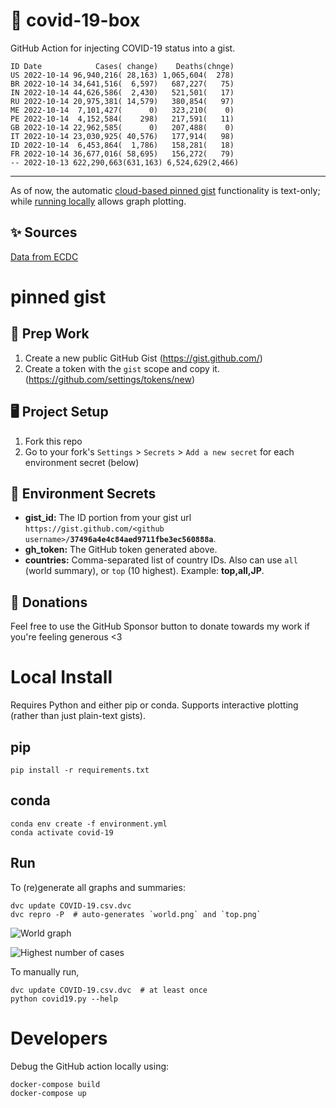 # 🏥 covid-19-box

GitHub Action for injecting COVID-19 status into a gist.

```
ID Date            Cases( change)    Deaths(chnge)
US 2022-10-14 96,940,216( 28,163) 1,065,604(  278)
BR 2022-10-14 34,641,516(  6,597)   687,227(   75)
IN 2022-10-14 44,626,586(  2,430)   521,501(   17)
RU 2022-10-14 20,975,381( 14,579)   380,854(   97)
ME 2022-10-14  7,101,427(      0)   323,210(    0)
PE 2022-10-14  4,152,584(    298)   217,591(   11)
GB 2022-10-14 22,962,585(      0)   207,488(    0)
IT 2022-10-14 23,030,925( 40,576)   177,914(   98)
ID 2022-10-14  6,453,864(  1,786)   158,281(   18)
FR 2022-10-14 36,677,016( 58,695)   156,272(   79)
-- 2022-10-13 622,290,663(631,163) 6,524,629(2,466)
```

---

As of now, the automatic [cloud-based pinned gist](#pinned-gist) functionality is text-only;
while [running locally](#local-install) allows graph plotting.

## ✨ Sources

[Data from ECDC](https://www.ecdc.europa.eu/en/publications-data/download-todays-data-geographic-distribution-covid-19-cases-worldwide)

# pinned gist

## 🎒 Prep Work
1. Create a new public GitHub Gist (https://gist.github.com/)
1. Create a token with the `gist` scope and copy it. (https://github.com/settings/tokens/new)

## 🖥 Project Setup
1. Fork this repo
1. Go to your fork's `Settings` > `Secrets` > `Add a new secret` for each environment secret (below)

## 🤫 Environment Secrets
- **gist_id:** The ID portion from your gist url `https://gist.github.com/<github username>/`**`37496a4e4c84aed9711fbe3ec560888a`**.
- **gh_token:** The GitHub token generated above.
- **countries:** Comma-separated list of country IDs. Also can use `all` (world summary), or `top` (10 highest). Example: **top,all,JP**.

## 💸 Donations

Feel free to use the GitHub Sponsor button to donate towards my work if you're feeling generous <3

# Local Install

Requires Python and either pip or conda. Supports interactive plotting (rather than just plain-text gists).

## pip

```
pip install -r requirements.txt
```

## conda

```
conda env create -f environment.yml
conda activate covid-19
```

## Run

To (re)generate all graphs and summaries:

```
dvc update COVID-19.csv.dvc
dvc repro -P  # auto-generates `world.png` and `top.png`
```

![World graph](world.png)

![Highest number of cases](top.png)

To manually run,

```
dvc update COVID-19.csv.dvc  # at least once
python covid19.py --help
```

# Developers

Debug the GitHub action locally using:

```
docker-compose build
docker-compose up
```
